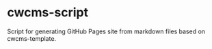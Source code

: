 # cwcms-script
Script for generating GitHub Pages site from markdown files based on cwcms-template.
